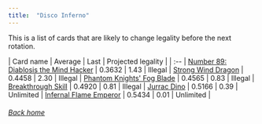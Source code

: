 ```yaml
---
title:  "Disco Inferno"
---
```


This is a list of cards that are likely to change legality before the next rotation.

| Card name | Average | Last | Projected legality |
| :-- |
[Number 89: Diablosis the Mind Hacker](https://db.ygoprodeck.com/card/?search=Number%2089:%20Diablosis%20the%20Mind%20Hacker) | 0.3632 | 1.43 | Illegal |
[Strong Wind Dragon](https://db.ygoprodeck.com/card/?search=Strong%20Wind%20Dragon) | 0.4458 | 2.30 | Illegal |
[Phantom Knights' Fog Blade](https://db.ygoprodeck.com/card/?search=Phantom%20Knights'%20Fog%20Blade) | 0.4565 | 0.83 | Illegal |
[Breakthrough Skill](https://db.ygoprodeck.com/card/?search=Breakthrough%20Skill) | 0.4920 | 0.81 | Illegal |
[Jurrac Dino](https://db.ygoprodeck.com/card/?search=Jurrac%20Dino) | 0.5166 | 0.39 | Unlimited |
[Infernal Flame Emperor](https://db.ygoprodeck.com/card/?search=Infernal%20Flame%20Emperor) | 0.5434 | 0.01 | Unlimited |

###### [Back home](index)